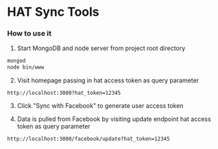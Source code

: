 # HAT Sync Tools

### How to use it

1. Start MongoDB and node server from project root directory

  ```bash
  mongod
  node bin/www
  ```

2. Visit homepage passing in hat access token as query parameter

  ```
  http://localhost:3000?hat_token=12345
  ```

3. Click "Sync with Facebook" to generate user access token

4. Data is pulled from Facebook by visiting update endpoint hat access token as query parameter

  ```
  http://localhost:3000/facebook/update?hat_token=12345
  ```